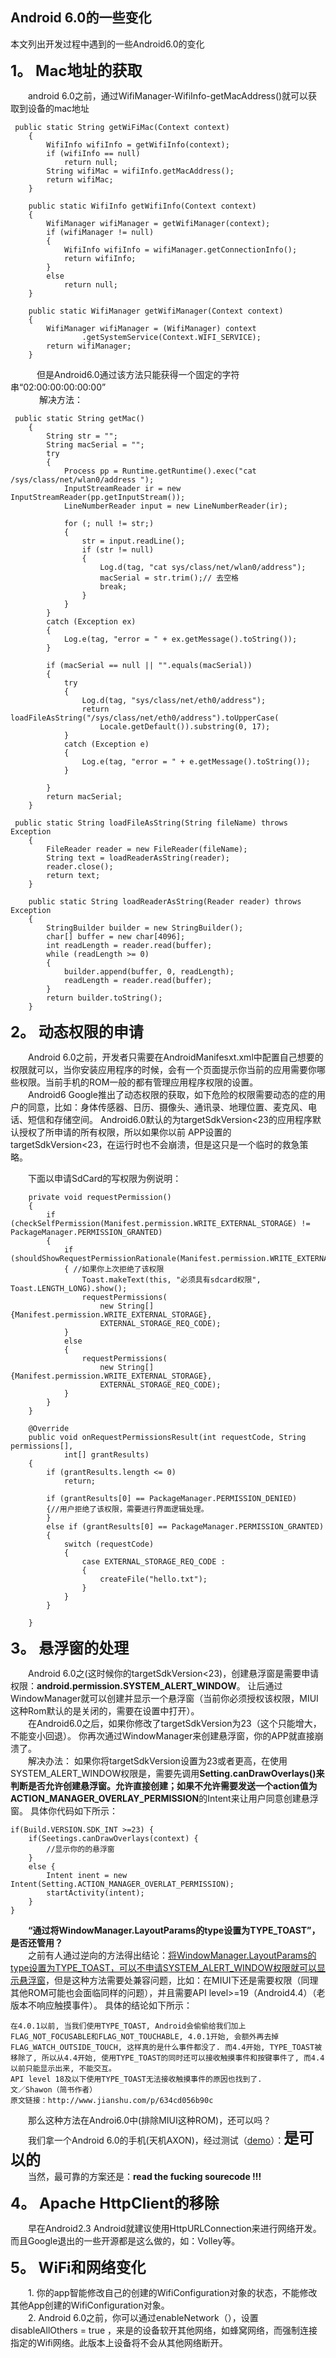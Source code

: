 ## **Android 6.0的一些变化**  

 
本文列出开发过程中遇到的一些Android6.0的变化

**<font size = 5>1。 Mac地址的获取</font>**　　　


　　android 6.0之前，通过WifiManager-WifiInfo-getMacAddress()就可以获取到设备的mac地址

```
 public static String getWiFiMac(Context context)
    {
        WifiInfo wifiInfo = getWifiInfo(context);
        if (wifiInfo == null)
            return null;
        String wifiMac = wifiInfo.getMacAddress();     
        return wifiMac;
    }

    public static WifiInfo getWifiInfo(Context context)
    {
        WifiManager wifiManager = getWifiManager(context);
        if (wifiManager != null)
        {
            WifiInfo wifiInfo = wifiManager.getConnectionInfo();
            return wifiInfo;
        }
        else
            return null;
    }

    public static WifiManager getWifiManager(Context context)
    {
        WifiManager wifiManager = (WifiManager) context
                .getSystemService(Context.WIFI_SERVICE);
        return wifiManager;
    }

```
　　　但是Android6.0通过该方法只能获得一个固定的字符串“02:00:00:00:00:00”  
　
　　解决方法：

```
 public static String getMac()
    {
        String str = "";
        String macSerial = "";
        try
        {
            Process pp = Runtime.getRuntime().exec("cat /sys/class/net/wlan0/address ");
            InputStreamReader ir = new InputStreamReader(pp.getInputStream());
            LineNumberReader input = new LineNumberReader(ir);

            for (; null != str;)
            {
                str = input.readLine();
                if (str != null)
                {
                    Log.d(tag, "cat sys/class/net/wlan0/address");
                    macSerial = str.trim();// 去空格  
                    break;
                }
            }
        }
        catch (Exception ex)
        {
            Log.e(tag, "error = " + ex.getMessage().toString());
        }

        if (macSerial == null || "".equals(macSerial))
        {
            try
            {
                Log.d(tag, "sys/class/net/eth0/address");
                return loadFileAsString("/sys/class/net/eth0/address").toUpperCase(
                    Locale.getDefault()).substring(0, 17);
            }
            catch (Exception e)
            {
                Log.e(tag, "error = " + e.getMessage().toString());
            }

        }
        return macSerial;
    }

 public static String loadFileAsString(String fileName) throws Exception
    {
        FileReader reader = new FileReader(fileName);
        String text = loadReaderAsString(reader);
        reader.close();
        return text;
    }

    public static String loadReaderAsString(Reader reader) throws Exception
    {
        StringBuilder builder = new StringBuilder();
        char[] buffer = new char[4096];
        int readLength = reader.read(buffer);
        while (readLength >= 0)
        {
            builder.append(buffer, 0, readLength);
            readLength = reader.read(buffer);
        }
        return builder.toString();
    }
``` 



**<font size = 5>2。  动态权限的申请</font>**

　　Android 6.0之前，开发者只需要在AndroidManifesxt.xml中配置自己想要的权限就可以，当你安装应用程序的时候，会有一个页面提示你当前的应用需要你哪些权限。当前手机的ROM一般的都有管理应用程序权限的设置。  
　　Android6 Google推出了动态权限的获取，如下危险的权限需要动态的症的用户的同意，比如：身体传感器、日历、摄像头、通讯录、地理位置、麦克风、电话、短信和存储空间。 Android6.0默认的为targetSdkVersion<23的应用程序默认授权了所申请的所有权限，所以如果你以前 APP设置的targetSdkVersion<23，在运行时也不会崩溃，但是这只是一个临时的救急策略。    

　　下面以申请SdCard的写权限为例说明：    

```
    private void requestPermission()
    {
        if (checkSelfPermission(Manifest.permission.WRITE_EXTERNAL_STORAGE) != PackageManager.PERMISSION_GRANTED)
        {
            if (shouldShowRequestPermissionRationale(Manifest.permission.WRITE_EXTERNAL_STORAGE))
            { //如果你上次拒绝了该权限
                Toast.makeText(this, "必须具有sdcard权限", Toast.LENGTH_LONG).show();
                requestPermissions(
                    new String[]{Manifest.permission.WRITE_EXTERNAL_STORAGE},
                    EXTERNAL_STORAGE_REQ_CODE);
            }
            else
            {
                requestPermissions(
                    new String[]{Manifest.permission.WRITE_EXTERNAL_STORAGE},
                    EXTERNAL_STORAGE_REQ_CODE);
            }
        }
    }

    @Override
    public void onRequestPermissionsResult(int requestCode, String permissions[],
            int[] grantResults)
    {
        if (grantResults.length <= 0)
            return;

        if (grantResults[0] == PackageManager.PERMISSION_DENIED)
        {//用户拒绝了该权限，需要进行界面逻辑处理。
        }
        else if (grantResults[0] == PackageManager.PERMISSION_GRANTED)
        {
            switch (requestCode)
            {
                case EXTERNAL_STORAGE_REQ_CODE :
                {
                    createFile("hello.txt");
                }
            }
        }

    }
```  

**<font size = 5>3。  悬浮窗的处理</font>**  

　　Android 6.0之(这时候你的targetSdkVersion<23)，创建悬浮窗是需要申请权限：**android.permission.SYSTEM_ALERT_WINDOW**。 让后通过WindowManager就可以创建并显示一个悬浮窗（当前你必须授权该权限，MIUI这种Rom默认的是关闭的，需要在设置中打开）。  
　　在Android6.0之后，如果你修改了targetSdkVersion为23（这个只能增大，不能变小回退）。  你再次通过WindowManager来创建悬浮窗，你的APP就直接崩溃了。  
　　解决办法： 如果你将targetSdkVersion设置为23或者更高，在使用SYSTEM_ALERT_WINDOW权限是，需要先调用**Setting.canDrawOverlays()**来判断是否允许创建悬浮窗。允许直接创建；如果不允许需要发送一个action值为**ACTION_MANAGER_OVERLAY_PERMISSION**的Intent来让用户同意创建悬浮窗。 具体你代码如下所示：  

```
if(Build.VERSION.SDK_INT >=23) {
	if(Seetings.canDrawOverlays(context) {
		//显示你的的悬浮窗
	}
	else {
		Intent inent = new Intent(Setting.ACTION_MANAGER_OVERLAT_PERMISSION);
		startActivity(intent);
	}
}
```

　　**“通过将WindowManager.LayoutParams的type设置为TYPE_TOAST”，是否还管用？**  
　　之前有人通过逆向的方法得出结论：[将WindowManager.LayoutParams的type设置为TYPE_TOAST，可以不申请SYSTEM_ALERT_WINDOW权限就可以显示悬浮窗](http://www.jianshu.com/p/634cd056b90c)，但是这种方法需要处兼容问题，比如：在MIUI下还是需要权限（同理其他ROM可能也会面临同样的问题），并且需要API level>=19（Android4.4）（老版本不响应触摸事件）。 具体的结论如下所示：  

```
在4.0.1以前, 当我们使用TYPE_TOAST, Android会偷偷给我们加上FLAG_NOT_FOCUSABLE和FLAG_NOT_TOUCHABLE, 4.0.1开始, 会额外再去掉FLAG_WATCH_OUTSIDE_TOUCH, 这样真的是什么事件都没了. 而4.4开始, TYPE_TOAST被移除了, 所以从4.4开始, 使用TYPE_TOAST的同时还可以接收触摸事件和按键事件了, 而4.4以前只能显示出来, 不能交互。  
API level 18及以下使用TYPE_TOAST无法接收触摸事件的原因也找到了.
文／Shawon（简书作者）
原文链接：http://www.jianshu.com/p/634cd056b90c
```
　　那么这种方法在Androi6.0中(排除MIUI这种ROM)，还可以吗？   
　　我们拿一个Android 6.0的手机(天机AXON)，经过测试（[demo](https://github.com/liaohuqiu/android-UCToast)）：**<font size = 5>是可以的</font>**   
　　当然，最可靠的方案还是：**read  the fucking sourecode !!!**  

**<font size = 5>4。 Apache HttpClient的移除</font>**   
  
　　早在Android2.3 Android就建议使用HttpURLConnection来进行网络开发。而且Google退出的一些开源都是这么做的，如：Volley等。  

**<font size = 5>5。 WiFi和网络变化</font>**    

　　1.  你的app智能修改自己的创建的WifiConfiguration对象的状态，不能修改其他App创建的WifiConfiguration对象。  
　　2.  Android 6.0之前，你可以通过enableNetwork（），设置disableAllOthers = true
，来是的设备软开其他网络，如蜂窝网络，而强制连接指定的Wifi网络。此版本上设备将不会从其他网络断开。  
